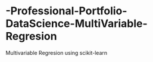 # -Professional-Portfolio-DataScience-MultiVariable-Regresion
Multivariable Regresion using scikit-learn
